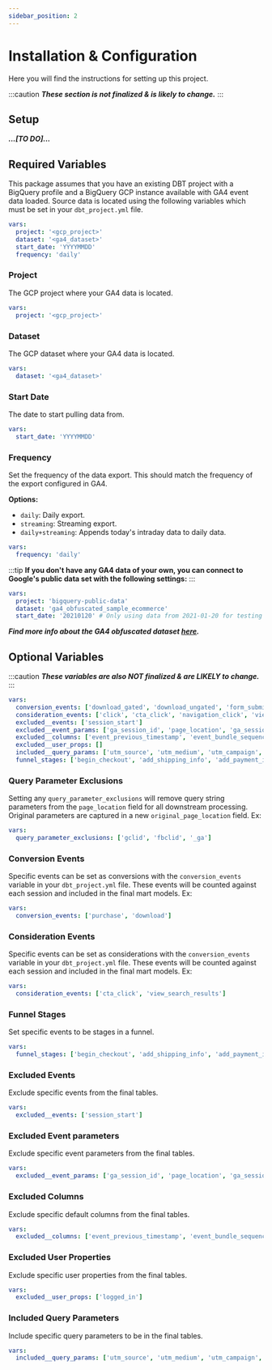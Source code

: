 ```yaml
---
sidebar_position: 2
---
```


# Installation & Configuration

Here you will find the instructions for setting up this project.

:::caution
***These section is not finalized & is likely to change.***
:::

## Setup

***...[TO DO]...***

## Required Variables

This package assumes that you have an existing DBT project with a BigQuery profile and a BigQuery GCP instance available with GA4 event data loaded. Source data is located using the following variables which must be set in your `dbt_project.yml` file.

```yaml
vars:
  project: '<gcp_project>'
  dataset: '<ga4_dataset>'
  start_date: 'YYYYMMDD'
  frequency: 'daily'
```

### Project

The GCP project where your GA4 data is located.

```yaml
vars: 
  project: '<gcp_project>'
```

### Dataset

The GCP dataset where your GA4 data is located.

```yaml
vars: 
  dataset: '<ga4_dataset>'
```

### Start Date

The date to start pulling data from.

```yaml
vars: 
  start_date: 'YYYYMMDD'
```

### Frequency

Set the frequency of the data export. This should match the frequency of the export configured in GA4.

**Options:**

- `daily`: Daily export.
- `streaming`: Streaming export.
- `daily+streaming`: Appends today's intraday data to daily data.

```yaml
vars: 
  frequency: 'daily'
```

:::tip
**If you don't have any GA4 data of your own, you can connect to Google's public data set with the following settings:**
:::

```yaml
vars:
  project: 'bigquery-public-data'
  dataset: 'ga4_obfuscated_sample_ecommerce'
  start_date: '20210120' # Only using data from 2021-01-20 for testing purposes.
```

***Find more info about the GA4 obfuscated dataset [here](https://developers.google.com/analytics/bigquery/web-ecommerce-demo-dataset).***

## Optional Variables

:::caution
***These variables are also NOT finalized & are LIKELY to change.***
:::

```yaml
vars:
  conversion_events: ['download_gated', 'download_ungated', 'form_submit', 'search', 'social_click']
  consideration_events: ['click', 'cta_click', 'navigation_click', 'view_search_results']
  excluded__events: ['session_start']
  excluded__event_params: ['ga_session_id', 'page_location', 'ga_session_number', 'session_engaged']
  excluded__columns: ['event_previous_timestamp', 'event_bundle_sequence_id', 'event_server_timestamp_offset']
  excluded__user_props: []
  included__query_params: ['utm_source', 'utm_medium', 'utm_campaign', 'gclid', 'fbclid']
  funnel_stages: ['begin_checkout', 'add_shipping_info', 'add_payment_info', 'purchase']
```

### Query Parameter Exclusions

Setting any `query_parameter_exclusions` will remove query string parameters from the `page_location` field for all downstream processing. Original parameters are captured in a new `original_page_location` field. Ex:

```yaml
vars: 
  query_parameter_exclusions: ['gclid', 'fbclid', '_ga'] 
```

### Conversion Events

Specific events can be set as conversions with the `conversion_events` variable in your `dbt_project.yml` file. These events will be counted against each session and included in the final mart models. Ex:

```yaml
vars:
  conversion_events: ['purchase', 'download']
```

### Consideration Events

Specific events can be set as considerations with the `conversion_events` variable in your `dbt_project.yml` file. These events will be counted against each session and included in the final mart models. Ex:

```yaml
vars:
  consideration_events: ['cta_click', 'view_search_results']
```

### Funnel Stages

Set specific events to be stages in a funnel.

```yaml
vars:
  funnel_stages: ['begin_checkout', 'add_shipping_info', 'add_payment_info', 'purchase']
```

### Excluded Events

Exclude specific events from the final tables.

```yaml
vars:
  excluded__events: ['session_start']
```

### Excluded Event parameters

Exclude specific event parameters from the final tables.

```yaml
vars:
  excluded__event_params: ['ga_session_id', 'page_location', 'ga_session_number', 'session_engaged', 'engagement_time_msec', 'entrances', 'page_title', 'page_referrer', 'source', 'medium', 'campaign', 'debug_mode', 'term', 'clean_event', 'value', 'tax', 'coupon', 'promotion_name', 'transaction_id']
```

### Excluded Columns

Exclude specific default columns from the final tables.

```yaml
vars:
  excluded__columns: ['event_previous_timestamp', 'event_bundle_sequence_id', 'event_server_timestamp_offset', 'user_id', 'user_pseudo_id', 'stream_id', 'ga_session_id', 'privacy_info', 'event_dimensions', 'app_info']
```

### Excluded User Properties

Exclude specific user properties from the final tables.

```yaml
vars:
  excluded__user_props: ['logged_in']
```

### Included Query Parameters

Include specific query parameters to be in the final tables.

```yaml
vars:
  included__query_params: ['utm_source', 'utm_medium', 'utm_campaign', 'utm_content', 'utm_term', 'gclid', 'fbclid', 'gclsrc', '_ga']
```
